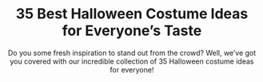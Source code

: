---
layout: post
title: 35 Best Halloween Costume Ideas for Everyone’s Taste
subtitle: Do you some fresh inspiration to stand out from the crowd? Well, we’ve got you covered with our incredible collection of 35 Halloween costume ideas for everyone!
header-img: "img/post/2023/09/copied/halloween-costume-ideas.jpg"
header-style: text
permalink: "/halloween-costume-ideas/"
catalog: true
tags:
  - Recipients 
  - Men
---    